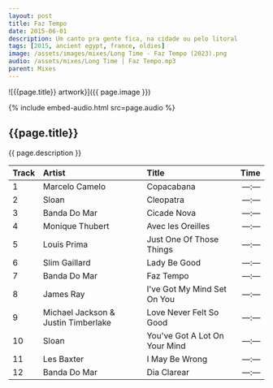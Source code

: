 ```yaml
---
layout: post
title: Faz Tempo
date: 2015-06-01
description: Um canto pra gente fica, na cidade ou pelo litoral
tags: [2015, ancient egypt, france, oldies]
image: /assets/images/mixes/Long Time - Faz Tempo (2023).png
audio: /assets/mixes/Long Time | Faz Tempo.mp3
parent: Mixes
---
```


![{{page.title}} artwork}]({{ page.image }})

{% include embed-audio.html src=page.audio %}

## {{page.title}}
{{ page.description }}

| Track | Artist                              | Title                               |   Time |
|:------|:------------------------------------|:------------------------------------|-------:|
| 1     | Marcelo Camelo                      | Copacabana                          | —:—    |
| 2     | Sloan                               | Cleopatra                           | —:—    |
| 3     | Banda Do Mar                        | Cicade Nova                         | —:—    |
| 4     | Monique Thubert                     | Avec les Oreilles                   | —:—    |
| 5     | Louis Prima                         | Just One Of Those Things            | —:—    |
| 6     | Slim Gaillard                       | Lady Be Good                        | —:—    |
| 7     | Banda Do Mar                        | Faz Tempo                           | —:—    |
| 8     | James Ray                           | I've Got My Mind Set On You         | —:—    |
| 9     | Michael Jackson & Justin Timberlake | Love Never Felt So Good             | —:—    |
| 10    | Sloan                               | You've Got A Lot On Your Mind       | —:—    |
| 11    | Les Baxter                          | I May Be Wrong                      | —:—    |
| 12    | Banda Do Mar                        | Dia Clarear                         | —:—    |